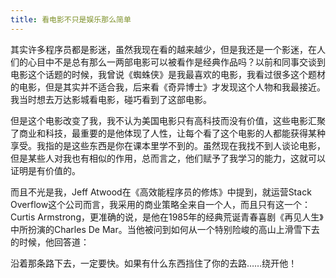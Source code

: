 ```yaml
---
title: 看电影不只是娱乐那么简单
---
```

其实许多程序员都是影迷，虽然我现在看的越来越少，但是我还是一个影迷，在人们的心目中不是总有那么一两部电影可以被看作是经典作品吗？以前和同事交谈到电影这个话题的时候，我曾说《蜘蛛侠》是我最喜欢的电影，我看过很多这个题材的电影，但是其实并不适合我，后来看《奇异博士》才发现这个人物和我最接近。我当时想去万达影城看电影，碰巧看到了这部电影。

但是这个电影改变了我，我不认为美国电影只有高科技而没有价值，这些电影汇聚了商业和科技，最重要的是他体现了人性，让每个看了这个电影的人都能获得某种享受。我指的是这些东西是你在课本里学不到的。虽然现在我找不到人谈论电影，但是某些人对我也有相似的作用，总而言之，他们赋予了我学习的能力，这就可以证明是有价值的。

而且不光是我，Jeff Atwood在《高效能程序员的修炼》中提到，就运营Stack Overflow这个公司而言，我采用的商业策略全来自一个人，而且只有这一个：Curtis Armstrong，更准确的说，是他在1985年的经典荒诞青春喜剧《再见人生》中所扮演的Charles De Mar。当他被问到如何从一个特别险峻的高山上滑雪下去的时候，他回答道：

沿着那条路下去，一定要快。如果有什么东西挡住了你的去路……绕开他！
